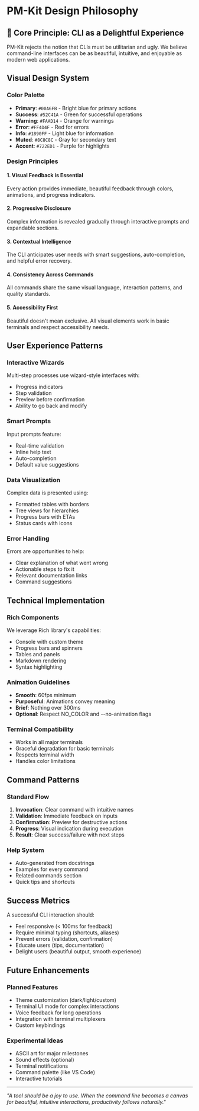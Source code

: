 # PM-Kit Design Philosophy

## 🎨 Core Principle: CLI as a Delightful Experience

PM-Kit rejects the notion that CLIs must be utilitarian and ugly. We believe command-line interfaces can be as beautiful, intuitive, and enjoyable as modern web applications.

## Visual Design System

### Color Palette
- **Primary**: `#00A6FB` - Bright blue for primary actions
- **Success**: `#52C41A` - Green for successful operations
- **Warning**: `#FAAD14` - Orange for warnings
- **Error**: `#FF4D4F` - Red for errors
- **Info**: `#1890FF` - Light blue for information
- **Muted**: `#8C8C8C` - Gray for secondary text
- **Accent**: `#722ED1` - Purple for highlights

### Design Principles

#### 1. **Visual Feedback is Essential**
Every action provides immediate, beautiful feedback through colors, animations, and progress indicators.

#### 2. **Progressive Disclosure**
Complex information is revealed gradually through interactive prompts and expandable sections.

#### 3. **Contextual Intelligence**
The CLI anticipates user needs with smart suggestions, auto-completion, and helpful error recovery.

#### 4. **Consistency Across Commands**
All commands share the same visual language, interaction patterns, and quality standards.

#### 5. **Accessibility First**
Beautiful doesn't mean exclusive. All visual elements work in basic terminals and respect accessibility needs.

## User Experience Patterns

### Interactive Wizards
Multi-step processes use wizard-style interfaces with:
- Progress indicators
- Step validation
- Preview before confirmation
- Ability to go back and modify

### Smart Prompts
Input prompts feature:
- Real-time validation
- Inline help text
- Auto-completion
- Default value suggestions

### Data Visualization
Complex data is presented using:
- Formatted tables with borders
- Tree views for hierarchies
- Progress bars with ETAs
- Status cards with icons

### Error Handling
Errors are opportunities to help:
- Clear explanation of what went wrong
- Actionable steps to fix it
- Relevant documentation links
- Command suggestions

## Technical Implementation

### Rich Components
We leverage Rich library's capabilities:
- Console with custom theme
- Progress bars and spinners
- Tables and panels
- Markdown rendering
- Syntax highlighting

### Animation Guidelines
- **Smooth**: 60fps minimum
- **Purposeful**: Animations convey meaning
- **Brief**: Nothing over 300ms
- **Optional**: Respect NO_COLOR and --no-animation flags

### Terminal Compatibility
- Works in all major terminals
- Graceful degradation for basic terminals
- Respects terminal width
- Handles color limitations

## Command Patterns

### Standard Flow
1. **Invocation**: Clear command with intuitive names
2. **Validation**: Immediate feedback on inputs
3. **Confirmation**: Preview for destructive actions
4. **Progress**: Visual indication during execution
5. **Result**: Clear success/failure with next steps

### Help System
- Auto-generated from docstrings
- Examples for every command
- Related commands section
- Quick tips and shortcuts

## Success Metrics

A successful CLI interaction should:
- Feel responsive (< 100ms for feedback)
- Require minimal typing (shortcuts, aliases)
- Prevent errors (validation, confirmation)
- Educate users (tips, documentation)
- Delight users (beautiful output, smooth experience)

## Future Enhancements

### Planned Features
- Theme customization (dark/light/custom)
- Terminal UI mode for complex interactions
- Voice feedback for long operations
- Integration with terminal multiplexers
- Custom keybindings

### Experimental Ideas
- ASCII art for major milestones
- Sound effects (optional)
- Terminal notifications
- Command palette (like VS Code)
- Interactive tutorials

---

*"A tool should be a joy to use. When the command line becomes a canvas for beautiful, intuitive interactions, productivity follows naturally."*